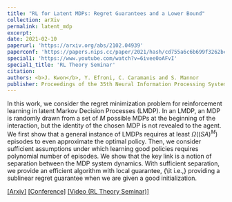 ```yaml
---
title: "RL for Latent MDPs: Regret Guarantees and a Lower Bound"
collection: arXiv
permalink: latent_mdp
excerpt: 
date: 2021-02-10
paperurl: 'https://arxiv.org/abs/2102.04939'
paperconf: 'https://papers.nips.cc/paper/2021/hash/cd755a6c6b699f3262bcc2aa46ab507e-Abstract.html'
special1: 'https://www.youtube.com/watch?v=6ivee0oAFvI'
special1_title: 'RL Theory Seminar'
citation: 
authors: <b>J. Kwon</b>, Y. Efroni, C. Caramanis and S. Mannor
publisher: Proceedings of the 35th Neural Information Processing Systems (NeurIPS) 2021 (Spotlight)
---
```


In this work, we consider the regret minimization problem for reinforcement learning in latent Markov Decision Processes (LMDP). In an LMDP, an MDP is randomly drawn from a set of $M$ possible MDPs at the beginning of the interaction, but the identity of the chosen MDP is not revealed to the agent. We first show that a general instance of LMDPs requires at least $\Omega((SA)^M)$ episodes to even approximate the optimal policy. Then, we consider sufficient assumptions under which learning good policies requires polynomial number of episodes. We show that the key link is a notion of separation between the MDP system dynamics. With sufficient separation, we provide an efficient algorithm with local guarantee, {\it i.e.,} providing a sublinear regret guarantee when we are given a good initialization. 


[[Arxiv]](https://arxiv.org/abs/2102.04939) [[Conference]](https://papers.nips.cc/paper/2021/hash/cd755a6c6b699f3262bcc2aa46ab507e-Abstract.html) [[Video (RL Theory Seminar)]](https://www.youtube.com/watch?v=6ivee0oAFvI) 